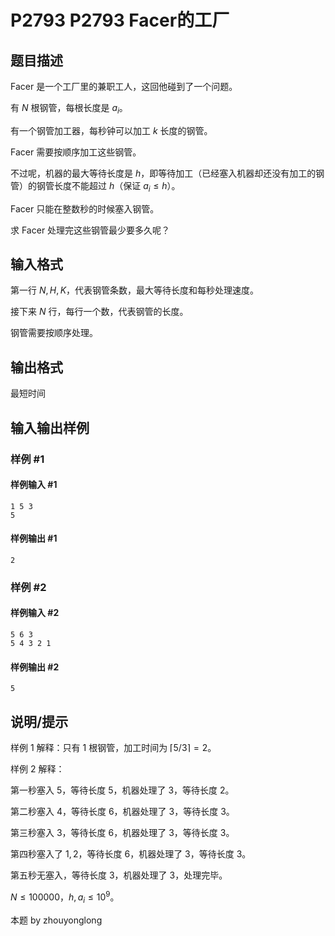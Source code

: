 # P2793 P2793 Facer的工厂

## 题目描述

Facer 是一个工厂里的兼职工人，这回他碰到了一个问题。

有 $N$ 根钢管，每根长度是 $a_i$。

有一个钢管加工器，每秒钟可以加工 $k$ 长度的钢管。

Facer 需要按顺序加工这些钢管。

不过呢，机器的最大等待长度是 $h$，即等待加工（已经塞入机器却还没有加工的钢管）的钢管长度不能超过 $h$（保证 $a_i \le h$）。

Facer 只能在整数秒的时候塞入钢管。

求 Facer 处理完这些钢管最少要多久呢？

## 输入格式

第一行 $N,H,K$，代表钢管条数，最大等待长度和每秒处理速度。

接下来 $N$ 行，每行一个数，代表钢管的长度。

钢管需要按顺序处理。

## 输出格式

最短时间


## 输入输出样例

### 样例 #1

#### 样例输入 #1

```
1 5 3
5
```

#### 样例输出 #1

```
2
```

### 样例 #2

#### 样例输入 #2

```
5 6 3
5 4 3 2 1
```

#### 样例输出 #2

```
5
```

## 说明/提示

样例 1 解释：只有 $1$ 根钢管，加工时间为 $\lceil 5/3\rceil= 2$。

样例 2 解释：

第一秒塞入 $5$，等待长度 $5$，机器处理了 $3$，等待长度 $2$。

第二秒塞入 $4$，等待长度 $6$，机器处理了 $3$，等待长度 $3$。

第三秒塞入 $3$，等待长度 $6$，机器处理了 $3$，等待长度 $3$。

第四秒塞入了 $1,2$，等待长度 $6$，机器处理了 $3$，等待长度 $3$。

第五秒无塞入，等待长度 $3$，机器处理了 $3$，处理完毕。

$N \le 100000$，$h,a_i \le 10^9$。

本题 by zhouyonglong

